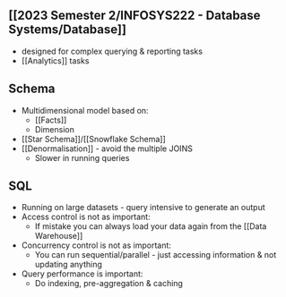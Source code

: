 ## [[2023 Semester 2/INFOSYS222 - Database Systems/Database]]
- designed for complex querying & reporting tasks
- [[Analytics]] tasks

## Schema
- Multidimensional model based on:
    - [[Facts]]
    - Dimension
- [[Star Schema]]/[[Snowflake Schema]]
- [[Denormalisation]] - avoid the multiple JOINS
    - Slower in running queries

## SQL
- Running on large datasets - query intensive to generate an output
- Access control is not as important:
    - If mistake you can always load your data again from the [[Data Warehouse]]
- Concurrency control is not as important:
    - You can run sequential/parallel - just accessing information & not updating anything
- Query performance is important:
    - Do indexing, pre-aggregation & caching
